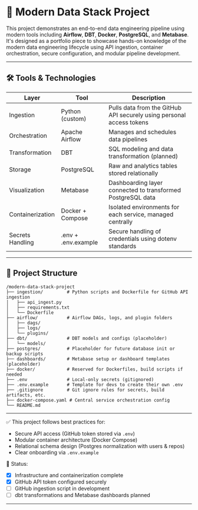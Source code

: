 # 🚀 Modern Data Stack Project

This project demonstrates an end-to-end data engineering pipeline using modern tools including **Airflow**, **DBT**, **Docker**, **PostgreSQL**, and **Metabase**. It's designed as a portfolio piece to showcase hands-on knowledge of the modern data engineering lifecycle using API ingestion, container orchestration, secure configuration, and modular pipeline development.

---

## 🛠️ Tools & Technologies

| Layer            | Tool              | Description |
|------------------|-------------------|-------------|
| Ingestion        | Python (custom)   | Pulls data from the GitHub API securely using personal access tokens |
| Orchestration    | Apache Airflow    | Manages and schedules data pipelines |
| Transformation   | DBT               | SQL modeling and data transformation (planned) |
| Storage          | PostgreSQL        | Raw and analytics tables stored relationally |
| Visualization    | Metabase          | Dashboarding layer connected to transformed PostgreSQL data |
| Containerization | Docker + Compose  | Isolated environments for each service, managed centrally |
| Secrets Handling | .env + .env.example | Secure handling of credentials using dotenv standards |

---

## 📁 Project Structure

```text
/modern-data-stack-project
├── ingestion/         # Python scripts and Dockerfile for GitHub API ingestion
│   ├── api_ingest.py
│   ├── requirements.txt
│   └── Dockerfile
├── airflow/           # Airflow DAGs, logs, and plugin folders
│   ├── dags/
│   ├── logs/
│   └── plugins/
├── dbt/               # DBT models and configs (placeholder)
│   └── models/
├── postgres/          # Placeholder for future database init or backup scripts
├── dashboards/        # Metabase setup or dashboard templates (placeholder)
├── docker/            # Reserved for Dockerfiles, build scripts if needed
├── .env               # Local-only secrets (gitignored)
├── .env.example       # Template for devs to create their own .env
├── .gitignore         # Git ignore rules for secrets, build artifacts, etc.
├── docker-compose.yaml # Central service orchestration config
└── README.md
```

---

✅ This project follows best practices for:
- Secure API access (GitHub token stored via `.env`)
- Modular container architecture (Docker Compose)
- Relational schema design (Postgres normalization with users & repos)
- Clear onboarding via `.env.example`

📌 Status:
- [x] Infrastructure and containerization complete
- [x] GitHub API token configured securely
- [ ] GitHub ingestion script in development
- [ ] dbt transformations and Metabase dashboards planned

---
